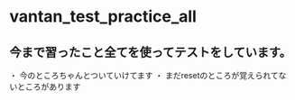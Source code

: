 # vantan_test_practice_all
## 今まで習ったこと全てを使ってテストをしています。
・ 今のところちゃんとついていけてます
・ まだresetのところが覚えられてないところがあります